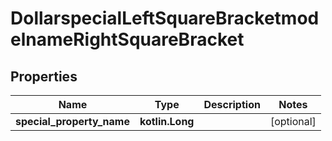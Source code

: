 
# DollarspecialLeftSquareBracketmodelnameRightSquareBracket

## Properties
Name | Type | Description | Notes
------------ | ------------- | ------------- | -------------
**special_property_name** | **kotlin.Long** |  |  [optional]



